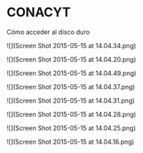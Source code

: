 # CONACYT
Cómo acceder al disco duro 

![](Screen Shot 2015-05-15 at 14.04.34.png)

![](Screen Shot 2015-05-15 at 14.04.20.png)

![](Screen Shot 2015-05-15 at 14.04.49.png)

![](Screen Shot 2015-05-15 at 14.04.37.png)

![](Screen Shot 2015-05-15 at 14.04.31.png)

![](Screen Shot 2015-05-15 at 14.04.28.png)

![](Screen Shot 2015-05-15 at 14.04.25.png)

![](Screen Shot 2015-05-15 at 14.04.16.png)


